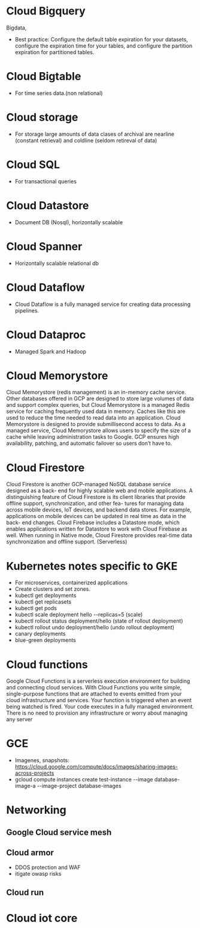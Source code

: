 # Cloud Bigquery

Bigdata, 

* Best practice: Configure the default table expiration for your datasets, configure the expiration time for your tables, and configure the partition expiration for partitioned tables.

# Cloud Bigtable

* For time series data.(non relational) 

# Cloud storage

* For storage large amounts of data clases of archival are nearline (constant retrieval) and coldline (seldom retireval of data)

# Cloud SQL

* For transactional queries

# Cloud Datastore

* Document DB (Nosql), horizontally scalable

# Cloud Spanner 

* Horizontally scalable relational db

# Cloud Dataflow

* Cloud Dataflow is a fully managed service for creating data processing pipelines. 

# Cloud Dataproc 

* Managed Spark and Hadoop


# Cloud Memorystore

Cloud Memorystore (redis management) is an in-memory cache service. Other databases offered in GCP
are designed to store large volumes of data and support complex queries, but Cloud
Memorystore is a managed Redis service for caching frequently used data in memory.
Caches like this are used to reduce the time needed to read data into an application. Cloud
Memorystore is designed to provide submillisecond access to data.
As a managed service, Cloud Memorystore allows users to specify the size of a cache
while leaving administration tasks to Google. GCP ensures high availability, patching, and
automatic failover so users don’t have to.

# Cloud Firestore
Cloud Firestore is another GCP-managed NoSQL database service designed as a back-
end for highly scalable web and mobile applications. A distinguishing feature of Cloud
Firestore is its client libraries that provide offline support, synchronization, and other fea-
tures for managing data across mobile devices, IoT devices, and backend data stores. For
example, applications on mobile devices can be updated in real time as data in the back-
end changes.
Cloud Firebase includes a Datastore mode, which enables applications written for
Datastore to work with Cloud Firebase as well. When running in Native mode, Cloud
Firestore provides real-time data synchronization and offline support. (Serverless) 

# Kubernetes notes specific to GKE 

* For microservices, containerized applications
* Create clusters and set zones. 
* kubectl get deployments
* kubectl get replicasets
* kubectl get pods
* kubectl scale deployment hello --replicas=5 (scale)
* kubectl rollout status deployment/hello (state of rollout deployment) 
* kubectl rollout undo deployment/hello (undo rollout deployment)
* canary deployments
* blue-green deployments

# Cloud functions

Google Cloud Functions is a serverless execution environment for building and connecting cloud services. With Cloud Functions you write simple, single-purpose functions that are attached to events emitted from your cloud infrastructure and services. Your function is triggered when an event being watched is fired. Your code executes in a fully managed environment. There is no need to provision any infrastructure or worry about managing any server

# GCE

* Imagenes, snapshots: 
https://cloud.google.com/compute/docs/images/sharing-images-across-projects
* gcloud compute instances create test-instance --image database-image-a --image-project database-images 
 
 # Networking
 
 ## Google Cloud service mesh 
 
 ## Cloud armor 
 * DDOS protection and WAF
 * itigate owasp risks 
 
 ## 
 
 ## Cloud run
 
 # Cloud iot core 
 
 



